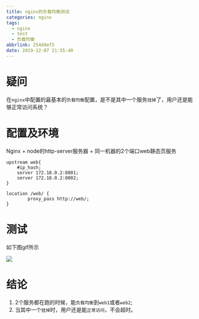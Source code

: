 ```yaml
---
title: nginx的负载均衡测试
categories: nginx
tags:
  - nginx
  - test
  - 负载均衡
abbrlink: 254d4ef5
date: 2019-12-07 21:55:40
---
```


# 疑问
在`nginx`中配置的最基本的`负载均衡`配置，是不是其中一个服务`挂掉`了，用户还是能够正常访问系统？

# 配置及环境
Nginx + node的http-server服务器 + 同一机器的2个端口web静态页服务
``` nginx
upstream web{
    #ip_hash;
    server 172.18.0.2:8001;
    server 172.18.0.2:8002;
}
```
<!--more-->
``` nginx
location /web/ {
        proxy_pass http://web/;
}
```

# 测试
如下图gif所示

![](https://mangomei.oss-cn-shenzhen.aliyuncs.com/gif/nginx%2Bhttp-server%2Bupstream%2Btest.gif)

# 结论
1. 2个服务都在跑的时候，能`负载均衡`到`web1`或者`web2`;
2. 当其中一个`挂掉`时，用户还是能`正常访问`，不会超时。

